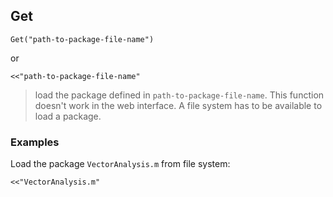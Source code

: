 ## Get

```
Get("path-to-package-file-name")
```

or

```
<<"path-to-package-file-name"
```

> load the package defined in `path-to-package-file-name`. This function doesn't work in the web interface. A file system has to be available to load a package. 
 

### Examples

Load the package `VectorAnalysis.m` from file system:

```
<<"VectorAnalysis.m"
```
 